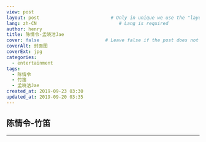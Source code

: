 ```yaml
---
view: post
layout: post                          # Only in unique we use the "layout: post"
lang: zh-CN                              # Lang is required
author: henry
title: 陈情令-孟晓洁Jae
cover: false                        # Leave false if the post does not have cover image, if there is set to true
coverAlt: 封面图
coverExt: jpg
categories: 
  - entertainment
tags: 
  - 陈情令
  - 竹笛
  - 孟晓洁Jae
created_at: 2019-09-23 03:30
updated_at: 2019-09-20 03:35
---
```

## 陈情令-竹笛
---

<lazy-load tag="iframe" :data="{ src: 'https://henrycgh.github.io/blog/video/henrycgh.mp4' }" />